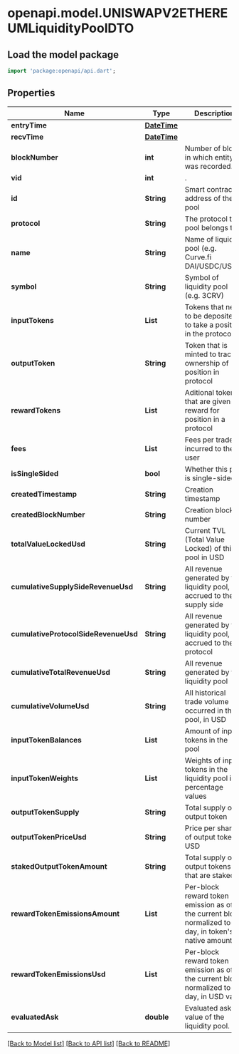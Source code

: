 # openapi.model.UNISWAPV2ETHEREUMLiquidityPoolDTO

## Load the model package
```dart
import 'package:openapi/api.dart';
```

## Properties
Name | Type | Description | Notes
------------ | ------------- | ------------- | -------------
**entryTime** | [**DateTime**](DateTime.md) |  | [optional] 
**recvTime** | [**DateTime**](DateTime.md) |  | [optional] 
**blockNumber** | **int** | Number of block in which entity was recorded. | [optional] 
**vid** | **int** | . | [optional] 
**id** | **String** | Smart contract address of the pool | [optional] 
**protocol** | **String** | The protocol this pool belongs to | [optional] 
**name** | **String** | Name of liquidity pool (e.g. Curve.fi DAI/USDC/USDT) | [optional] 
**symbol** | **String** | Symbol of liquidity pool (e.g. 3CRV) | [optional] 
**inputTokens** | **List<String>** | Tokens that need to be deposited to take a position in the protocol | [optional] [default to const []]
**outputToken** | **String** | Token that is minted to track ownership of position in protocol | [optional] 
**rewardTokens** | **List<String>** | Aditional tokens that are given as reward for position in a protocol | [optional] [default to const []]
**fees** | **List<String>** | Fees per trade incurred to the user | [optional] [default to const []]
**isSingleSided** | **bool** | Whether this pool is single-sided | [optional] 
**createdTimestamp** | **String** | Creation timestamp | [optional] 
**createdBlockNumber** | **String** | Creation block number | [optional] 
**totalValueLockedUsd** | **String** | Current TVL (Total Value Locked) of this pool in USD | [optional] 
**cumulativeSupplySideRevenueUsd** | **String** | All revenue generated by the liquidity pool, accrued to the supply side | [optional] 
**cumulativeProtocolSideRevenueUsd** | **String** | All revenue generated by the liquidity pool, accrued to the protocol | [optional] 
**cumulativeTotalRevenueUsd** | **String** | All revenue generated by the liquidity pool | [optional] 
**cumulativeVolumeUsd** | **String** | All historical trade volume occurred in this pool, in USD | [optional] 
**inputTokenBalances** | **List<String>** | Amount of input tokens in the pool | [optional] [default to const []]
**inputTokenWeights** | **List<String>** | Weights of input tokens in the liquidity pool in percentage values | [optional] [default to const []]
**outputTokenSupply** | **String** | Total supply of output token | [optional] 
**outputTokenPriceUsd** | **String** | Price per share of output token in USD | [optional] 
**stakedOutputTokenAmount** | **String** | Total supply of output tokens that are staked | [optional] 
**rewardTokenEmissionsAmount** | **List<String>** | Per-block reward token emission as of the current block normalized to a day, in token's native amount | [optional] [default to const []]
**rewardTokenEmissionsUsd** | **List<String>** | Per-block reward token emission as of the current block normalized to a day, in USD value | [optional] [default to const []]
**evaluatedAsk** | **double** | Evaluated ask value of the liquidity pool. | [optional] [readonly] 

[[Back to Model list]](../README.md#documentation-for-models) [[Back to API list]](../README.md#documentation-for-api-endpoints) [[Back to README]](../README.md)


